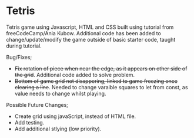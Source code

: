# Tetris

Tetris game using Javascript, HTML and CSS built using tutorial from freeCodeCamp/Ania Kubow. Additional code has been added to change/update/modify the game outside of basic starter code, taught during tutorial.

Bug/Fixes;
- ~~Fix rotation of piece when near the edge, as it appears on other side of the grid~~. Additional code added to solve problem.
- ~~Bottom of game grid not disappering, linked to game freezing once clearing a line~~. Needed to change varaible squares to let from const, as value needs to change whilst playing.

Possible Future Changes;
- Create grid using javaScript, instead of HTML file.
- Add testing.
- Add additional stlying (low priority).
